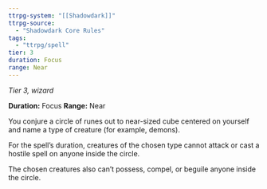 ```yaml
---
ttrpg-system: "[[Shadowdark]]"
ttrpg-source: 
  - "Shadowdark Core Rules"
tags:
  - "ttrpg/spell"
tier: 3
duration: Focus
range: Near
---
```

*Tier 3, wizard*

**Duration:** Focus
**Range:** Near

You conjure a circle of runes out to near-sized cube centered on yourself and name a type of creature (for example, demons).

For the spell’s duration, creatures of the chosen type cannot attack or cast a hostile spell on anyone inside the circle.

The chosen creatures also can’t possess, compel, or beguile anyone inside the circle.


